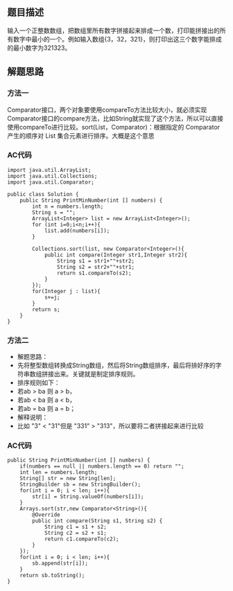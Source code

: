 ## 题目描述
输入一个正整数数组，把数组里所有数字拼接起来排成一个数，打印能拼接出的所有数字中最小的一个。例如输入数组{3，32，321}，则打印出这三个数字能排成的最小数字为321323。

## 解题思路

### 方法一
Comparator接口，两个对象要使用compareTo方法比较大小，就必须实现Comparator接口的compare方法，比如String就实现了这个方法，所以可以直接使用compareTo进行比较。sort(List，Comparator)：根据指定的 Comparator 产生的顺序对 List 集合元素进行排序。大概是这个意思

### AC代码

```
import java.util.ArrayList;
import java.util.Collections;
import java.util.Comparator;

public class Solution {
    public String PrintMinNumber(int [] numbers) {
        int n = numbers.length;
        String s = "";
        ArrayList<Integer> list = new ArrayList<Integer>();
        for (int i=0;i<n;i++){
            list.add(numbers[i]);
        }
        
        Collections.sort(list, new Comparator<Integer>(){
            public int compare(Integer str1,Integer str2){
                String s1 = str1+""+str2;
                String s2 = str2+""+str1;
                return s1.compareTo(s2);
            }
        });
        for(Integer j : list){
            s+=j;
        }
        return s;
    }
}
```

### 方法二
 * 解题思路：
 * 先将整型数组转换成String数组，然后将String数组排序，最后将排好序的字符串数组拼接出来。关键就是制定排序规则。
 * 排序规则如下：
 * 若ab > ba 则 a > b，
 * 若ab < ba 则 a < b，
 * 若ab = ba 则 a = b；
 * 解释说明：
 * 比如 "3" < "31"但是 "331" > "313"，所以要将二者拼接起来进行比较

### AC代码
```
public String PrintMinNumber(int [] numbers) {
    if(numbers == null || numbers.length == 0) return "";
    int len = numbers.length;
    String[] str = new String[len];
    StringBuilder sb = new StringBuilder();
    for(int i = 0; i < len; i++){
        str[i] = String.valueOf(numbers[i]);
    }
    Arrays.sort(str,new Comparator<String>(){
        @Override
        public int compare(String s1, String s2) {
            String c1 = s1 + s2;
            String c2 = s2 + s1;
            return c1.compareTo(c2);
        }
    });
    for(int i = 0; i < len; i++){
        sb.append(str[i]);
    }
    return sb.toString();
}
```
